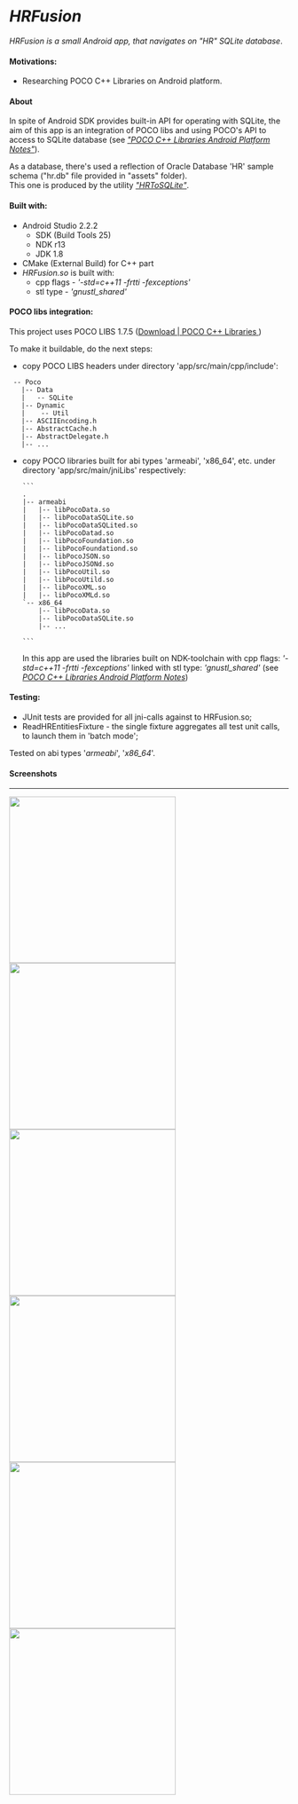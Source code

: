 # *HRFusion*
*HRFusion is a small Android app, that navigates on "HR" SQLite database*.

#### Motivations:

- Researching POCO C++ Libraries on Android platform.

#### About

In spite of Android SDK provides built-in API for operating with SQLite,
the aim of this app is an integration of POCO libs and using
POCO's API to access to SQLite database
(see [*"POCO C++ Libraries Android Platform Notes"*](https://www.appinf.com/docs/poco/99300-AndroidPlatformNotes.html)).


As a database, there's used a reflection of Oracle Database 'HR' sample schema ("hr.db" file provided in "assets" folder).  
This one is produced by the utility [*"HRToSQLite"*](https://github.com/victorkryz/HRtoSQLite).


#### Built with:

- Android Studio 2.2.2
    - SDK (Build Tools 25)
    - NDK r13
    - JDK 1.8
- CMake (External Build) for C++ part
- *HRFusion.so* is built with: 
    - cpp flags - *'-std=c++11 -frtti -fexceptions'*
    - stl type - *'gnustl_shared'*

#### POCO libs integration:

This project uses POCO LIBS 1.7.5
([Download | POCO C++ Libraries ](https://pocoproject.org/download/index.html))

To make it buildable, do the next steps:

 - copy POCO LIBS headers under directory 'app/src/main/cpp/include':
 ```
  -- Poco
    |-- Data
    |   -- SQLite
    |-- Dynamic
    |    -- Util
    |-- ASCIIEncoding.h
    |-- AbstractCache.h
    |-- AbstractDelegate.h
    |-- ...
 ```

 - copy POCO libraries built for abi types 'armeabi', 'x86_64', etc.
   under directory 'app/src/main/jniLibs' respectively:

       ```
       .
       |-- armeabi
       |   |-- libPocoData.so
       |   |-- libPocoDataSQLite.so
       |   |-- libPocoDataSQLited.so
       |   |-- libPocoDatad.so
       |   |-- libPocoFoundation.so
       |   |-- libPocoFoundationd.so
       |   |-- libPocoJSON.so
       |   |-- libPocoJSONd.so
       |   |-- libPocoUtil.so
       |   |-- libPocoUtild.so
       |   |-- libPocoXML.so
       |   |-- libPocoXMLd.so
       `-- x86_64
           |-- libPocoData.so
           |-- libPocoDataSQLite.so
           |-- ...

       ```
    In this app are used the libraries built on NDK-toolchain with  cpp flags: *'-std=c++11 -frtti -fexceptions'*
    linked with stl type: *'gnustl_shared'*
    (see [*POCO C++ Libraries Android Platform Notes*](https://www.appinf.com/docs/poco/99300-AndroidPlatformNotes.html))



#### Testing:

 - JUnit tests are provided for all jni-calls against to HRFusion.so;
 - ReadHREntitiesFixture - the single fixture aggregates all test unit calls, to launch them in 'batch mode';

 Tested on abi types '*armeabi*', '*x86_64*'.


#### Screenshots
-----------------

<img src="screenshots/Screenshot.01.png" width="300" high="500">  <img src="screenshots/Screenshot.02.png" width="300" high="500">
<img src="screenshots/Screenshot.05.png" width="300" high="500">  <img src="screenshots/Screenshot.08.png" width="300" high="500">
<img src="screenshots/Screenshot.06.png" width="300" high="500">  <img src="screenshots/Screenshot.07.png" width="300" high="500">





